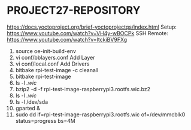 
# PROJECT27-REPOSITORY

https://docs.yoctoproject.org/brief-yoctoprojectqs/index.html
Setup: https://www.youtube.com/watch?v=VH4y-wBOCPk
SSH Remote: https://www.youtube.com/watch?v=ltckiBV9FXg

1. source oe-init-build-env
2. vi conf/bblayers.conf
   Add Layer
3. vi conf/local.conf
   Add Drivers
4. bitbake rpi-test-image -c cleanall
5. bitbake rpi-test-image
6. ls -l *.wic*
7. bzip2 -d -f rpi-test-image-raspberrypi3.rootfs.wic.bz2
8. ls -l *.wic*
9. ls -l /dev/sda
10. gparted &
11. sudo dd if=rpi-test-image-raspberrypi3.rootfs.wic of=/dev/mmcblk0 status=progress bs=4M
